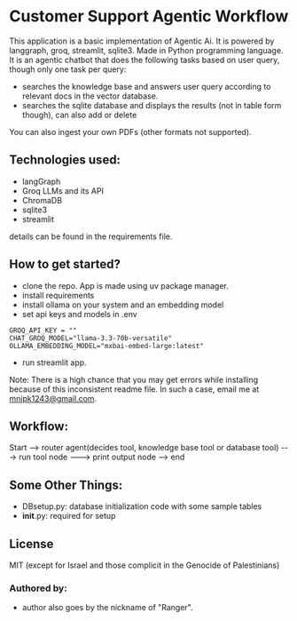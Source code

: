 # Customer Support Agentic Workflow

This application is a basic implementation of Agentic Ai. It is powered by langgraph, groq, streamlit, sqlite3. Made in Python programming language. It is an agentic chatbot that does the following tasks based on user query, though only one task per query:

- searches the knowledge base and answers user query according to relevant docs in the vector database.
- searches the sqlite database and displays the results (not in table form though), can also add or delete

You can also ingest your own PDFs (other formats not supported).

## Technologies used:

- langGraph
- Groq LLMs and its API
- ChromaDB
- sqlite3
- streamlit

details can be found in the requirements file.

## How to get started?

- clone the repo. App is made using uv package manager.
- install requirements
- install ollama on your system and an embedding model
- set api keys and models in .env
```
GROQ_API_KEY = ""
CHAT_GROQ_MODEL="llama-3.3-70b-versatile"
OLLAMA_EMBEDDING_MODEL="mxbai-embed-large:latest"
```
- run streamlit app.

Note: There is a high chance that you may get errors while installing because of this inconsistent readme file. In such a case, email me at mnipk1243@gmail.com.

## Workflow:
Start --> router agent(decides tool, knowledge base tool or database tool) ---> run tool node ---> print output node --> end

## Some Other Things:
- DBsetup.py: database initialization code with some sample tables
- __init__.py: required for setup

## License
 MIT (except for Israel and those complicit in the Genocide of Palestinians)

### Authored by:
- author also goes by the nickname of "Ranger".
